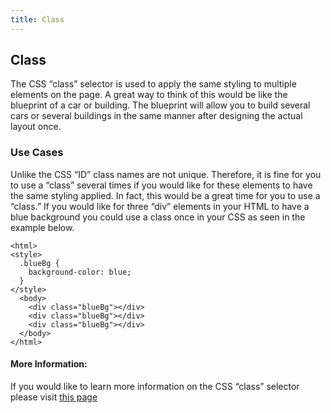 ```yaml
---
title: Class
---
```

## Class

The CSS “class” selector is used to apply the same styling to multiple elements on the page. A great way to think of this would be like the blueprint of a car or building. The blueprint will allow you to build several cars or several buildings in the same manner after designing the actual layout once.

### Use Cases

Unlike the CSS “ID” class names are not unique. Therefore, it is fine for you to use a “class” several times if you would like for these elements to have the same styling applied. In fact, this would be a great time for you to use a “class.” If you would like for three “div” elements in your HTML to have a blue background you could use a class once in your CSS as seen in the example below.

```
<html>
<style>
  .blueBg {
    background-color: blue;
  }
</style>
  <body>
    <div class="blueBg"></div>
    <div class="blueBg"></div>
    <div class="blueBg"></div>
  </body>
</html>
```

#### More Information:
<!-- Please add any articles you think might be helpful to read before writing the article -->
If you would like to learn more information on the CSS “class” selector please visit <a href="https://css-tricks.com/the-difference-between-id-and-class/">this page</a>


